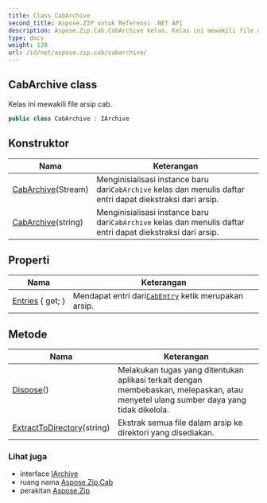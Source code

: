 ```yaml
---
title: Class CabArchive
second_title: Aspose.ZIP untuk Referensi .NET API
description: Aspose.Zip.Cab.CabArchive kelas. Kelas ini mewakili file arsip cab.
type: docs
weight: 120
url: /id/net/aspose.zip.cab/cabarchive/
---
```

## CabArchive class

Kelas ini mewakili file arsip cab.

```csharp
public class CabArchive : IArchive
```

## Konstruktor

| Nama | Keterangan |
| --- | --- |
| [CabArchive](cabarchive/#constructor)(Stream) | Menginisialisasi instance baru dari`CabArchive` kelas dan menulis daftar entri dapat diekstraksi dari arsip. |
| [CabArchive](cabarchive/#constructor_1)(string) | Menginisialisasi instance baru dari`CabArchive` kelas dan menulis daftar entri dapat diekstraksi dari arsip. |

## Properti

| Nama | Keterangan |
| --- | --- |
| [Entries](../../aspose.zip.cab/cabarchive/entries/) { get; } | Mendapat entri dari[`CabEntry`](../cabentry/) ketik merupakan arsip. |

## Metode

| Nama | Keterangan |
| --- | --- |
| [Dispose](../../aspose.zip.cab/cabarchive/dispose/)() | Melakukan tugas yang ditentukan aplikasi terkait dengan membebaskan, melepaskan, atau menyetel ulang sumber daya yang tidak dikelola. |
| [ExtractToDirectory](../../aspose.zip.cab/cabarchive/extracttodirectory/)(string) | Ekstrak semua file dalam arsip ke direktori yang disediakan. |

### Lihat juga

* interface [IArchive](../../aspose.zip/iarchive/)
* ruang nama [Aspose.Zip.Cab](../../aspose.zip.cab/)
* perakitan [Aspose.Zip](../../)


